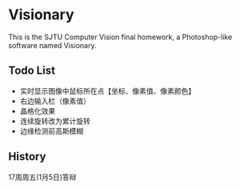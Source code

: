# Visionary

This is the SJTU Computer Vision final homework, a Photoshop-like software named Visionary.

## Todo List
* 实时显示图像中鼠标所在点【坐标、像素值、像素颜色】
* 右边输入栏（像素值）
* 晶格化效果
* 连续旋转改为累计旋转
* 边缘检测前高斯模糊


##  History

17周周五(1月5日)答辩

